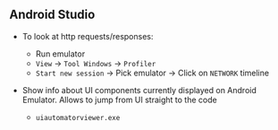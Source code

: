 ## Android Studio
* To look at http requests/responses:
    * Run emulator
    * `View` -> `Tool Windows` -> `Profiler`
    * `Start new session` -> Pick emulator -> Click on `NETWORK` timeline

* Show info about UI components currently displayed on Android Emulator. Allows to jump from UI straight to the code
    * `uiautomatorviewer.exe`
